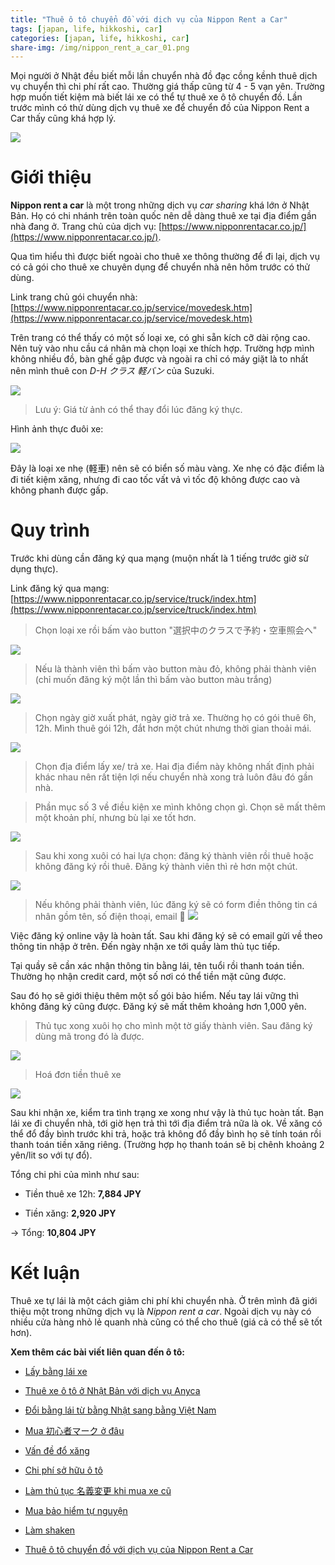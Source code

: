 ```yaml
---
title: "Thuê ô tô chuyển đồ với dịch vụ của Nippon Rent a Car"
tags: [japan, life, hikkoshi, car]
categories: [japan, life, hikkoshi, car]
share-img: /img/nippon_rent_a_car_01.png
---
```


Mọi người ở Nhật đều biết mỗi lần chuyển nhà đồ đạc cồng kềnh thuê dịch vụ chuyển thì chi phí rất cao. Thường giá thấp cũng từ 4 - 5 vạn yên. Trường hợp muốn tiết kiệm mà biết lái xe có thể tự thuê xe ô tô chuyển đồ. Lần trước mình có thử dùng dịch vụ thuê xe để chuyển đồ của Nippon Rent a Car thấy cũng khá hợp lý.

![](/img/nippon_rent_a_car_01.png)

# Giới thiệu

**Nippon rent a car** là một trong những dịch vụ *car sharing* khá lớn ở Nhật Bản. Họ có chi nhánh trên toàn quốc nên dễ dàng thuê xe tại địa điểm gần nhà đang ở. Trang chủ của dịch vụ: [https://www.nipponrentacar.co.jp/](https://www.nipponrentacar.co.jp/).

Qua tìm hiểu thì được biết ngoài cho thuê xe thông thường để đi lại, dịch vụ có cả gói cho thuê xe chuyên dụng để chuyển nhà nên hôm trước có thử dùng.

Link trang chủ gói chuyển nhà: [https://www.nipponrentacar.co.jp/service/movedesk.htm](https://www.nipponrentacar.co.jp/service/movedesk.htm)

Trên trang có thể thấy có một số loại xe, có ghi sẵn kích cỡ dài rộng cao. Nên tuỳ vào nhu cầu cá nhân mà chọn loại xe thích hợp. Trường hợp mình không nhiều đồ, bàn ghế gập được và ngoài ra chỉ có máy giặt là to nhất nên mình thuê con *D-H クラス 軽バン* của Suzuki.

![](/img/nippon_rent_a_car_02.png)

> Lưu ý: Giá từ ảnh có thể thay đổi lúc đăng ký thực.

Hình ảnh thực đuôi xe:

![](/img/nippon_rent_a_car_03.jpg)

Đây là loại xe nhẹ (軽車) nên sẽ có biển số màu vàng. Xe nhẹ có đặc điểm là đi tiết kiệm xăng, nhưng đi cao tốc vất vả vì tốc độ không được cao và không phanh được gấp.

# Quy trình

Trước khi dùng cần đăng ký qua mạng (muộn nhất là 1 tiếng trước giờ sử dụng thực).

Link đăng ký qua mạng: [https://www.nipponrentacar.co.jp/service/truck/index.htm](https://www.nipponrentacar.co.jp/service/truck/index.htm)

> Chọn loại xe rồi bấm vào button "選択中のクラスで予約・空車照会へ"

![](/img/nippon_rent_a_car_04.png)

> Nếu là thành viên thì bấm vào button màu đỏ, không phải thành viên (chỉ muốn đăng ký một lần thì bấm vào button màu trắng)

![](/img/nippon_rent_a_car_05.png)

> Chọn ngày giờ xuất phát, ngày giờ trả xe. Thường họ có gói thuê 6h, 12h. Mình thuê gói 12h, đắt hơn một chút nhưng thời gian thoải mái.

![](/img/nippon_rent_a_car_06.png)

> Chọn địa điểm lấy xe/ trả xe. Hai địa điểm này không nhất định phải khác nhau nên rất tiện lợi nếu chuyển nhà xong trả luôn đâu đó gần nhà.

> Phần mục số 3 về điều kiện xe mình không chọn gì. Chọn sẽ mất thêm một khoản phí, nhưng bù lại xe tốt hơn.

![](/img/nippon_rent_a_car_07.png)

> Sau khi xong xuôi có hai lựa chọn: đăng ký thành viên rồi thuê hoặc không đăng ký rồi thuê. Đăng ký thành viên thì rẻ hơn một chút.

![](/img/nippon_rent_a_car_08.png)

> Nếu không phải thành viên, lúc đăng ký sẽ có form điền thông tin cá nhân gồm tên, số điện thoại, email

![](/img/nippon_rent_a_car_11.png)

Việc đăng ký online vậy là hoàn tất. Sau khi đăng ký sẽ có email gửi về theo thông tin nhập ở trên. Đến ngày nhận xe tới quầy làm thủ tục tiếp.

Tại quầy sẽ cần xác nhận thông tin bằng lái, tên tuổi rồi thanh toán tiền. Thường họ nhận credit card, một số nơi có thể tiền mặt cũng được.

Sau đó họ sẽ giới thiệu thêm một số gói bảo hiểm. Nếu tay lái vững thì không đăng ký cũng được. Đăng ký sẽ mất thêm khoảng hơn 1,000 yên.

> Thủ tục xong xuôi họ cho mình một tờ giấy thành viên. Sau đăng ký dùng mã trong đó là được.

![](/img/nippon_rent_a_car_09.jpg)

> Hoá đơn tiền thuê xe

![](/img/nippon_rent_a_car_10.jpg)

Sau khi nhận xe, kiểm tra tình trạng xe xong như vậy là thủ tục hoàn tất. Bạn lái xe đi chuyển nhà, tới giờ hẹn trả thì tới địa điểm trả nữa là ok. Về xăng có thể đổ đầy bình trước khi trả, hoặc trả không đổ đầy bình họ sẽ tính toán rồi thanh toán tiền xăng riêng. (Trường hợp họ thanh toán sẽ bị chênh khoảng 2 yên/lit so với tự đổ).

Tổng chi phi của mình như sau:

* Tiền thuê xe 12h: **7,884 JPY**

* Tiền xăng: **2,920 JPY**

-> Tổng: **10,804 JPY**

# Kết luận

Thuê xe tự lái là một cách giảm chi phí khi chuyển nhà. Ở trên mình đã giới thiệu một trong những dịch vụ là *Nippon rent a car*. Ngoài dịch vụ này có nhiều cửa hàng nhỏ lẻ quanh nhà cũng có thể cho thuê (giá cả có thể sẽ tốt hơn).

**Xem thêm các bài viết liên quan đến ô tô:**

* [Lấy bằng lái xe](https://phuongnq.me/2018-06-08-driving-license-in-japan-part-1/)

* [Thuê xe ô tô ở Nhật Bản với dịch vụ Anyca](https://phuongnq.me/2018-06-30-thue-xe-qua-dich-vu-anyca/)

* [Đổi bằng lái từ bằng Nhật sang bằng Việt Nam](https://phuongnq.me/2018-08-22-doi-bang-nhat-sang-bang-viet/)

* [Mua 初心者マーク ở đâu](https://phuongnq.me/2018-08-27-use-new-user-mark-japan-driver/)

* [Vấn đề đổ xăng](https://phuongnq.me/2018-09-02-driving-in-japan-gasoline/)

* [Chi phí sở hữu ô tô](https://phuongnq.me/2018-09-07-how-much-a-car-cost-whole-life)

* [Làm thủ tục 名義変更 khi mua xe cũ](https://phuongnq.me/2018-11-03-thu-tuc-doi-ten-khi-mua-xe-oto)

* [Mua bảo hiểm tự nguyện](https://phuongnq.me/2018-11-18-first-time-car-insurance/)

* [Làm shaken](/2018-12-12-first-time-shaken)

* [Thuê ô tô chuyển đồ với dịch vụ của Nippon Rent a Car](/2019-07-23-move-out-with-nippon-rent-a-car)